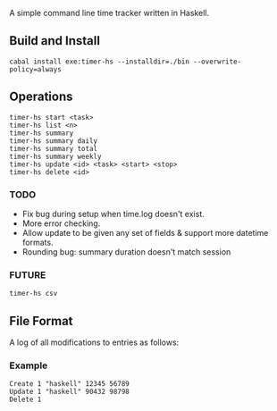 A simple command line time tracker written in Haskell.

## Build and Install

```
cabal install exe:timer-hs --installdir=./bin --overwrite-policy=always
```

## Operations

```
timer-hs start <task>
timer-hs list <n>
timer-hs summary
timer-hs summary daily
timer-hs summary total
timer-hs summary weekly
timer-hs update <id> <task> <start> <stop>
timer-hs delete <id>
```

### TODO
- Fix bug during setup when time.log doesn't exist.
- More error checking.
- Allow update to be given any set of fields & support more datetime formats.
- Rounding bug: summary duration doesn't match session

### FUTURE
```
timer-hs csv
```

## File Format

A log of all modifications to entries as follows:
<op> <id> <task> <start> <end>

### Example

```
Create 1 "haskell" 12345 56789
Update 1 "haskell" 90432 98798
Delete 1
```



